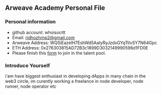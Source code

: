 ## Arweave Academy Personal File

### Personal information

- github account: whoisocitt
- Email: ridhozhrnp2@gmail.com
- Arweave Address: WQSiEazelH7EshWd5AaIyRyJzdxGYqTtlvSY7N64Gpc
- ETH Address: 0x276303815AD72B3c1899D3032149990596d1FD0E
- Please finish this [form](https://docs.google.com/forms/d/e/1FAIpQLSfWA5fIIcBgmRppm3jNz5vmf9Mai_QMVil-2pO4r7YKn_Zhtw/viewform?usp=sf_link) to join in the talent pool.

### Introduce Yourself
 i'am have biggest enthusiast in developing dApps in many chain in the web3 circle, im curently working a freelance in node developer, node runner, node operator etc